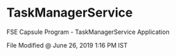 # TaskManagerService
FSE Capsule Program - TaskManagerService Application

File Modified @ June 26, 2019 1:16 PM IST

